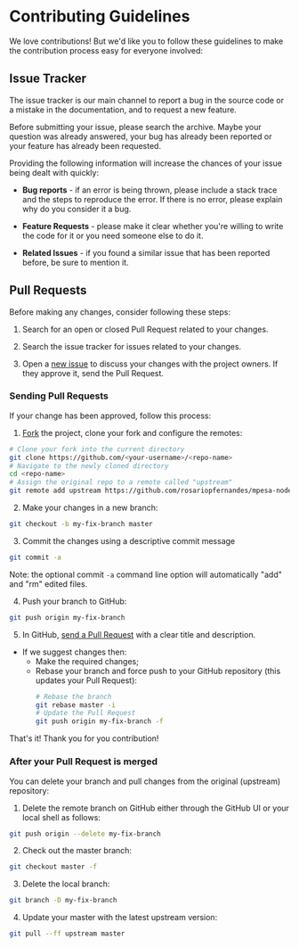 # Contributing Guidelines

We love contributions! But we'd like you to follow these guidelines to make the contribution process
 easy for everyone involved:

## Issue Tracker

The issue tracker is our main channel to report a bug in the source code or a mistake in the
 documentation, and to request a new feature.

Before submitting your issue, please search the archive. Maybe your question was already answered,
 your bug has already been reported or your feature has already been requested.

Providing the following information will increase the chances of your issue being dealt with
 quickly:

* **Bug reports** - if an error is being thrown, please include a stack trace and the steps to
 reproduce the error. If there is no error, please explain why do you consider it a bug.

* **Feature Requests** - please make it clear whether you're willing to write the code for it or you
 need someone else to do it.

* **Related Issues** - if you found a similar issue that has been reported before, be sure to
 mention it.

## Pull Requests

Before making any changes, consider following these steps:

1. Search for an open or closed Pull Request related to your changes.

2. Search the issue tracker for issues related to your changes.

3. Open a [new issue](github.com/rosariopfernandes/mpesa-node-api/issues/new) to discuss your changes
 with the project owners. If they approve it, send the Pull Request.

### Sending Pull Requests
If your change has been approved, follow this process:

1. [Fork](http://help.github.com/fork-a-repo/) the project, clone your fork and configure the
 remotes:

```bash
# Clone your fork into the current directory
git clone https://github.com/<your-username>/<repo-name>
# Navigate to the newly cloned directory
cd <repo-name>
# Assign the original repo to a remote called "upstream"
git remote add upstream https://github.com/rosariopfernandes/mpesa-node-api
```

2. Make your changes in a new branch:

```bash
git checkout -b my-fix-branch master
```

3. Commit the changes using a descriptive commit message

```bash
git commit -a
```

  Note: the optional commit `-a` command line option will automatically "add" and "rm" edited files.

4. Push your branch to GitHub:

```bash
git push origin my-fix-branch
```

5. In GitHub, [send a Pull Request](https://help.github.com/articles/using-pull-requests/) with a
 clear title and description.

* If we suggest changes then:
  * Make the required changes;
  * Rebase your branch and force push to your GitHub repository (this updates your Pull Request):
    ```bash
    # Rebase the branch
    git rebase master -i
    # Update the Pull Request
    git push origin my-fix-branch -f
    ```
That's it! Thank you for you contribution!

### After your Pull Request is merged

You can delete your branch and pull changes from the original
 (upstream) repository:

1. Delete the remote branch on GitHub either through the GitHub UI or your local shell as follows:

```bash
git push origin --delete my-fix-branch
```

2. Check out the master branch:

```bash
git checkout master -f
```

3. Delete the local branch:

```bash
git branch -D my-fix-branch
```

4. Update your master with the latest upstream version:

```bash
git pull --ff upstream master
```
